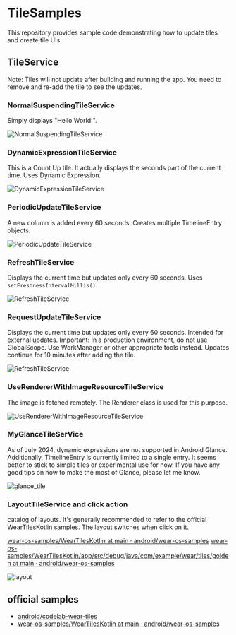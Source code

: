 # TileSamples
This repository provides sample code demonstrating how to update tiles and create tile UIs.

## TileService
Note: Tiles will not update after building and running the app. You need to remove and re-add the tile to see the updates.

### NormalSuspendingTileService
Simply displays "Hello World!".

![NormalSuspendingTileService](https://github.com/hiroaki404/tileSamples/assets/48251111/adf4d65b-0da2-4e3b-97ce-1a905b886038)

### DynamicExpressionTileService
This is a Count Up tile.
It actually displays the seconds part of the current time.
Uses Dynamic Expression.

![DynamicExpressionTileService](https://github.com/hiroaki404/tileSamples/assets/48251111/9ae76dc6-f069-4201-9b8a-87d730551340)

### PeriodicUpdateTileService
A new column is added every 60 seconds.
Creates multiple TimelineEntry objects.

![PeriodicUpdateTileService](https://github.com/hiroaki404/tileSamples/assets/48251111/30a9d13b-ae93-4a62-a068-762b9239386b)

### RefreshTileService
Displays the current time but updates only every 60 seconds.
Uses `setFreshnessIntervalMillis()`.

![RefreshTileService](https://github.com/hiroaki404/tileSamples/assets/48251111/7ce63898-c0e6-462a-ab7c-3614a7deecad)

### RequestUpdateTileService
Displays the current time but updates only every 60 seconds.
Intended for external updates.
Important: In a production environment, do not use GlobalScope. Use WorkManager or other appropriate tools instead.
Updates continue for 10 minutes after adding the tile.

![RefreshTileService](https://github.com/hiroaki404/tileSamples/assets/48251111/7ce63898-c0e6-462a-ab7c-3614a7deecad)

### UseRendererWithImageResourceTileService
The image is fetched remotely.
The Renderer class is used for this purpose.

![UseRendererWithImageResourceTileService](https://github.com/hiroaki404/tileSamples/assets/48251111/004ccf46-93ce-4558-a584-8046e85fbc01)

### MyGlanceTileSerVice
As of July 2024, dynamic expressions are not supported in Android Glance. Additionally, TimelineEntry is currently limited to a single entry.
It seems better to stick to simple tiles or experimental use for now. If you have any good tips on how to make the most of Glance, please let me know.

![glance_tile](https://github.com/hiroaki404/tileSamples/assets/48251111/6f8ce8e0-7418-4e78-ae89-676c823130bf)


### LayoutTileService and click action
catalog of layouts.
It's generally recommended to refer to the official WearTilesKotlin samples.
The layout switches when click on it.

[wear\-os\-samples/WearTilesKotlin at main · android/wear\-os\-samples](https://github.com/android/wear-os-samples/tree/main/WearTilesKotlin)
[wear\-os\-samples/WearTilesKotlin/app/src/debug/java/com/example/wear/tiles/golden at main · android/wear\-os\-samples](https://github.com/android/wear-os-samples/tree/main/WearTilesKotlin/app/src/debug/java/com/example/wear/tiles/golden)

![layout](https://github.com/hiroaki404/tileSamples/assets/48251111/83a5d5f3-afb2-4b04-8415-f76d353b9231)


## official samples
- [android/codelab\-wear\-tiles](https://github.com/android/codelab-wear-tiles)
- [wear\-os\-samples/WearTilesKotlin at main · android/wear\-os\-samples](https://github.com/android/wear-os-samples/tree/main/WearTilesKotlin)
